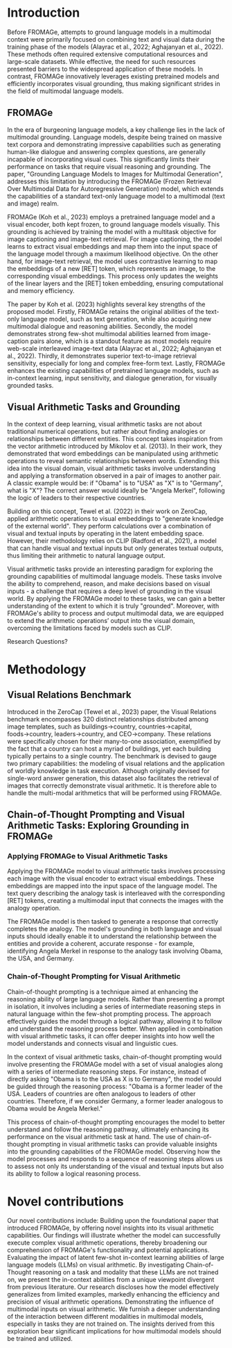# Introduction
Before FROMAGe, attempts to ground language models in a multimodal context were primarily focused on combining text and visual data during the training phase of the models (Alayrac et al., 2022; Aghajanyan et al., 2022). These methods often required extensive computational resources and large-scale datasets. While effective, the need for such resources presented barriers to the widespread application of these models. In contrast, FROMAGe innovatively leverages existing pretrained models and efficiently incorporates visual grounding, thus making significant strides in the field of multimodal language models.

## FROMAGe

In the era of burgeoning language models, a key challenge lies in the lack of multimodal grounding. Language models, despite being trained on massive text corpora and demonstrating impressive capabilities such as generating human-like dialogue and answering complex questions, are generally incapable of incorporating visual cues. This significantly limits their performance on tasks that require visual reasoning and grounding. The paper, "Grounding Language Models to Images for Multimodal Generation", addresses this limitation by introducing the FROMAGe (Frozen Retrieval Over Multimodal Data for Autoregressive Generation) model, which extends the capabilities of a standard text-only language model to a multimodal (text and image) realm.

FROMAGe (Koh et al., 2023) employs a pretrained language model and a visual encoder, both kept frozen, to ground language models visually. This grounding is achieved by training the model with a multitask objective for image captioning and image-text retrieval. For image captioning, the model learns to extract visual embeddings and map them into the input space of the language model through a maximum likelihood objective. On the other hand, for image-text retrieval, the model uses contrastive learning to map the embeddings of a new [RET] token, which represents an image, to the corresponding visual embeddings. This process only updates the weights of the linear layers and the [RET] token embedding, ensuring computational and memory efficiency.

The paper by Koh et al. (2023) highlights several key strengths of the proposed model. Firstly,  FROMAGe retains the original abilities of the text-only language model, such as text generation, while also acquiring new multimodal dialogue and reasoning abilities. Secondly, the model demonstrates strong few-shot multimodal abilities learned from image-caption pairs alone, which is a standout feature as most models require web-scale interleaved image-text data (Alayrac et al., 2022; Aghajanyan et al., 2022). Thirdly, it demonstrates superior text-to-image retrieval sensitivity, especially for long and complex free-form text. Lastly, FROMAGe enhances the existing capabilities of pretrained language models, such as in-context learning, input sensitivity, and dialogue generation, for visually grounded tasks. 



## Visual Arithmetic Tasks and Grounding

In the context of deep learning, visual arithmetic tasks are not about traditional numerical operations, but rather about finding analogies or relationships between different entities. This concept takes inspiration from the vector arithmetic introduced by Mikolov et al. (2013). In their work, they demonstrated that word embeddings can be manipulated using arithmetic operations to reveal semantic relationships between words. Extending this idea into the visual domain, visual arithmetic tasks involve understanding and applying a transformation observed in a pair of images to another pair. A classic example would be: if "Obama" is to "USA" as "X" is to "Germany", what is "X"? The correct answer would ideally be "Angela Merkel", following the logic of leaders to their respective countries.

Building on this concept, Tewel et al. (2022) in their work on ZeroCap, applied arithmetic operations to visual embeddings to "generate knowledge of the external world". They perform calculations over a combination of visual and textual inputs by operating in the latent embedding space. However, their methodology relies on CLIP (Radford et al., 2021), a model that can handle visual and textual inputs but only generates textual outputs, thus limiting their arithmetic to natural language output.

Visual arithmetic tasks provide an interesting paradigm for exploring the grounding capabilities of multimodal language models. These tasks involve the ability to comprehend, reason, and make decisions based on visual inputs - a challenge that requires a deep level of grounding in the visual world. By applying the FROMAGe model to these tasks, we can gain a better understanding of the extent to which it is truly "grounded". Moreover, with FROMAGe's ability to process and output multimodal data, we are equipped to extend the arithmetic operations’ output into the visual domain, overcoming the limitations faced by models such as CLIP.

Research Questions?


# Methodology

## Visual Relations Benchmark
Introduced in the ZeroCap (Tewel et al., 2023) paper, the Visual Relations benchmark encompasses 320 distinct relationships distributed among image templates, such as buildings→country, countries→capital, foods→country, leaders→country, and CEO→company. These relations were specifically chosen for their many-to-one association, exemplified by the fact that a country can host a myriad of buildings, yet each building typically pertains to a single country. The benchmark is devised to gauge two primary capabilities: the modeling of visual relations and the application of worldly knowledge in task execution. Although originally devised for single-word answer generation, this dataset also facilitates the retrieval of images that correctly demonstrate visual arithmetic. It is therefore able to handle the multi-modal arithmetics that will be performed using FROMAGe.

## Chain-of-Thought Prompting and Visual Arithmetic Tasks: Exploring Grounding in FROMAGe

### Applying FROMAGe to Visual Arithmetic Tasks

Applying the FROMAGe model to visual arithmetic tasks involves processing each image with the visual encoder to extract visual embeddings. These embeddings are mapped into the input space of the language model. The text query describing the analogy task is interleaved with the corresponding [RET] tokens, creating a multimodal input that connects the images with the analogy operation.

The FROMAGe model is then tasked to generate a response that correctly completes the analogy. The model's grounding in both language and visual inputs should ideally enable it to understand the relationship between the entities and provide a coherent, accurate response - for example, identifying Angela Merkel in response to the analogy task involving Obama, the USA, and Germany.

### Chain-of-Thought Prompting for Visual Arithmetic
Chain-of-thought prompting is a technique aimed at enhancing the reasoning ability of large language models. Rather than presenting a prompt in isolation, it involves including a series of intermediate reasoning steps in natural language within the few-shot prompting process. The approach effectively guides the model through a logical pathway, allowing it to follow and understand the reasoning process better. When applied in combination with visual arithmetic tasks, it can offer deeper insights into how well the model understands and connects visual and linguistic cues.

In the context of visual arithmetic tasks, chain-of-thought prompting would involve presenting the FROMAGe model with a set of visual analogies along with a series of intermediate reasoning steps. For instance, instead of directly asking "Obama is to the USA as X is to Germany", the model would be guided through the reasoning process: "Obama is a former leader of the USA. Leaders of countries are often analogous to leaders of other countries. Therefore, if we consider Germany, a former leader analogous to Obama would be Angela Merkel."

This process of chain-of-thought prompting encourages the model to better understand and follow the reasoning pathway, ultimately enhancing its performance on the visual arithmetic task at hand.
The use of chain-of-thought prompting in visual arithmetic tasks can provide valuable insights into the grounding capabilities of the FROMAGe model. Observing how the model processes and responds to a sequence of reasoning steps allows us to assess not only its understanding of the visual and textual inputs but also its ability to follow a logical reasoning process.

# Novel contributions
Our novel contributions include:
Building upon the foundational paper that introduced FROMAGe, by offering novel insights into its visual arithmetic capabilities. Our findings will illustrate whether the model can successfully execute complex visual arithmetic operations, thereby broadening our comprehension of FROMAGe's functionality and potential applications.
Evaluating the impact of latent few-shot in-context learning abilities of large language models (LLMs) on visual arithmetic. By investigating Chain-of-Thought reasoning on a task and modality that these LLMs are not trained on, we present the in-context abilities from a unique viewpoint divergent from previous literature. Our research discloses how the model effectively generalizes from limited examples, markedly enhancing the efficiency and precision of visual arithmetic operations.
Demonstrating the influence of multimodal inputs on visual arithmetic. We furnish a deeper understanding of the interaction between different modalities in multimodal models, especially in tasks they are not trained on. The insights derived from this exploration bear significant implications for how multimodal models should be trained and utilized.
